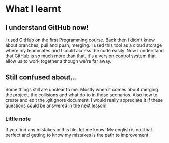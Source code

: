 # What I learnt

## I understand GitHub now!
I used GitHub on the first Programming course. Back then I didn't knew about branches, pull and push, merging. I used this tool as a cloud storage where my teammates and I could access the code easily. Now I understand that GitHub is so much more than that, it's a version control system that allow us to work together although we're far away. 



## Still confused about...

Some things still are unclear to me. Mostly when it comes about merging the project, the collisions and what do to in those scenarios. Also how to create and edit the .gitignore document. I would really appreciate it if these questions could be answered in the next lesson!

### Little note

If you find any mistakes in this file, let me know! My english is not that perfect and getting to know my mistakes is the path to improvement.
